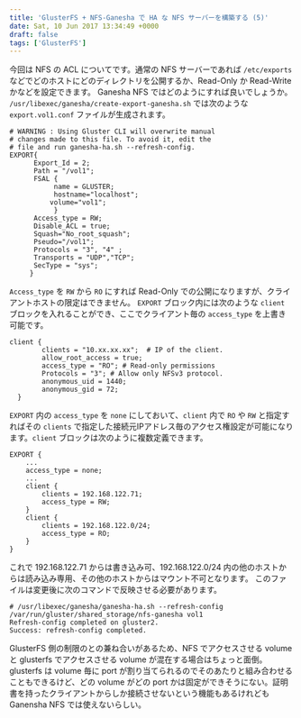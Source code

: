 ```yaml
---
title: 'GlusterFS + NFS-Ganesha で HA な NFS サーバーを構築する (5)'
date: Sat, 10 Jun 2017 13:34:49 +0000
draft: false
tags: ['GlusterFS']
---
```


今回は NFS の ACL についてです。通常の NFS サーバーであれば `/etc/exports` などでどのホストにどのディレクトリを公開するか、Read-Only か Read-Write かなどを設定できます。 Ganesha NFS ではどのようにすれば良いでしょうか。 `/usr/libexec/ganesha/create-export-ganesha.sh` では次のような `export.vol1.conf` ファイルが生成されます。

```
# WARNING : Using Gluster CLI will overwrite manual
# changes made to this file. To avoid it, edit the
# file and run ganesha-ha.sh --refresh-config.
EXPORT{
      Export_Id = 2;
      Path = "/vol1";
      FSAL {
           name = GLUSTER;
           hostname="localhost";
          volume="vol1";
           }
      Access_type = RW;
      Disable_ACL = true;
      Squash="No_root_squash";
      Pseudo="/vol1";
      Protocols = "3", "4" ;
      Transports = "UDP","TCP";
      SecType = "sys";
     }
```

`Access_type` を `RW` から `RO` にすれば Read-Only での公開になりますが、クライアントホストの限定はできません。 `EXPORT` ブロック内には次のような `client` ブロックを入れることができ、ここでクライアント毎の `access_type` を上書き可能です。

```
client {
        clients = "10.xx.xx.xx";  # IP of the client.
        allow_root_access = true;
        access_type = "RO"; # Read-only permissions
        Protocols = "3"; # Allow only NFSv3 protocol.
        anonymous_uid = 1440;
        anonymous_gid = 72;
  }
```

`EXPORT` 内の `access_type` を `none` にしておいて、`client` 内で `RO` や `RW` と指定すればその `clients` で指定した接続元IPアドレス毎のアクセス権設定が可能になります。`client` ブロックは次のように複数定義できます。

```
EXPORT {
    ...
    access_type = none;
    ...
    client {
        clients = 192.168.122.71;
        access_type = RW;
    }
    client {
        clients = 192.168.122.0/24;
        access_type = RO;
    }
}
```

これで 192.168.122.71 からは書き込み可、192.168.122.0/24 内の他のホストからは読み込み専用、その他のホストからはマウント不可となります。 このファイルは変更後に次のコマンドで反映させる必要があります。

```
# /usr/libexec/ganesha/ganesha-ha.sh --refresh-config /var/run/gluster/shared_storage/nfs-ganesha vol1
Refresh-config completed on gluster2.
Success: refresh-config completed.
```

GlusterFS 側の制限のとの兼ね合いがあるため、NFS でアクセスさせる volume と glusterfs でアクセスさせる volume が混在する場合はちょっと面倒。glusterfs は volume 毎に port が割り当てられるのでそのあたりと組み合わせることもできるけど、どの volume がどの port かは固定ができそうにない。証明書を持ったクライアントからしか接続させないという機能もあるけれども Ganensha NFS では使えないらしい。
